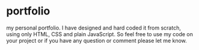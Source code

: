 # portfolio
my personal portfolio.
I have designed and hard coded it from scratch, using only
HTML, CSS and plain JavaScript.
So feel free to use my code on your project or if you have any question or comment
please let me know.
